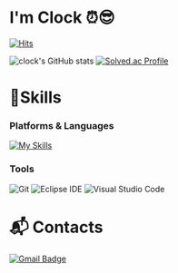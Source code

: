 # I'm Clock ⏰😎


[![Hits](https://hits.seeyoufarm.com/api/count/incr/badge.svg?url=https%3A%2F%2Fgithub.com%2Fnowoclock&count_bg=%2379C83D&title_bg=%23555555&icon=&icon_color=%23FF0000&title=CLOCK&edge_flat=false)](https://hits.seeyoufarm.com)

![clock's GitHub stats](https://github-readme-stats.vercel.app/api?username=nowoclock&show_icons=true&theme=radical)
[![Solved.ac Profile](http://mazassumnida.wtf/api/v2/generate_badge?boj=clock1998)](https://solved.ac/clock1998/)

# 💪Skills
### Platforms & Languages
[![My Skills](https://skillicons.dev/icons?i=python,pycham,pytorch,selenium,sklearn,anaconda)](https://skillicons.dev)


### Tools
![Git](https://img.shields.io/badge/Git-F05032.svg?&style=for-the-badge&logo=Git&logoColor=white)
![Eclipse IDE](https://img.shields.io/badge/Eclipse%20IDE-2C2255.svg?&style=for-the-badge&logo=Eclipse%20IDE&logoColor=white)
![Visual Studio Code](https://img.shields.io/badge/Visual%20Studio%20Code-007ACC.svg?&style=for-the-badge&logo=Visual%20Studio%20Code&logoColor=white)

 
# :mailbox_with_mail: Contacts
[![Gmail Badge](https://img.shields.io/badge/Gmail-d14836?style=flat-square&logo=Gmail&logoColor=white&link=mailto:clock1998.dev@gmail.com)](mailto:clock1998.dev@gmail.com)
